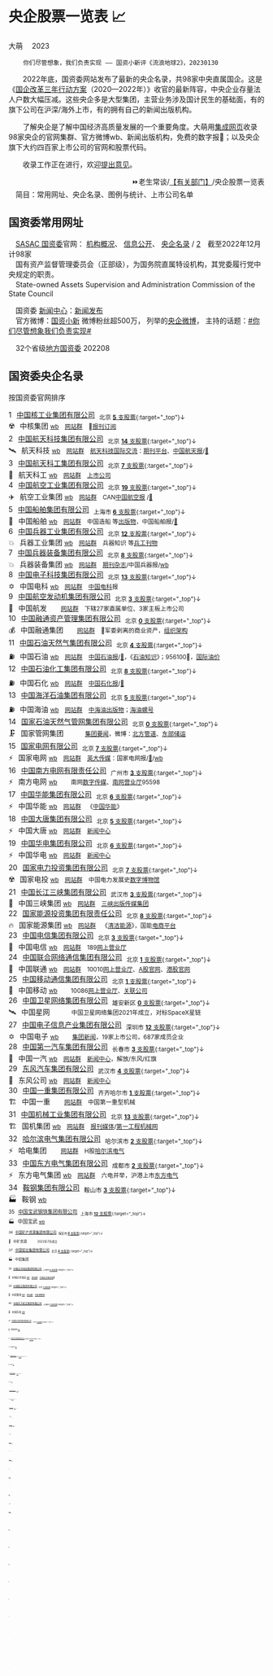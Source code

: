 央企股票一览表 📈
=================
大萌　	2023
<base target="_blank">

		你们尽管想象，我们负责实现 —— 国资小新评《流浪地球2》，20230130

　　2022年底，国资委网站发布了最新的央企名录，共98家中央直属国企。这是《[国企改革三年行动方案](http://www.sasac.gov.cn/n4470048/n13461446/n15390485/)（2020—2022年）》收官的最新阵容，中央企业存量法人户数大幅压减。这些央企多是大型集团，主营业务涉及国计民生的基础面，有的旗下公司在沪深/海外上市，有的拥有自己的新闻出版机构。

　　了解央企是了解中国经济高质量发展的一个重要角度。大萌用[集成网页](https://diamonwoo.github.io/LSIP)收录98家央企的官网集群、官方微博wb、新闻出版机构，免费的数字报📰；以及央企旗下大约四百家上市公司的官网和股票代码。

　　收录工作正在进行，欢迎[提出意见](https://xoyondo.com/mb/yY8PqZMjKUgdcpn)。

<div align="right">
⏩老生常谈/<a href="https://Laosheng.top/fuwu" target="_top">【有关部门】</a>/央企股票一览表
</div>
　简目：常用网址、央企名录、图例与统计、上市公司名单


国资委常用网址
--------------

　[SASAC 国资委](http://www.sasac.gov.cn)官网：
	[机构概况](http://www.sasac.gov.cn/n2588020/index.html)、
	[信息公开](http://xxgk.sasac.gov.cn:8080/gdnps/pc/index.jsp)、
	[央企名录](http://www.sasac.gov.cn/n4422011/n14158800/n14158998/c14159097/content.html) / [2](http://www.sasac.gov.cn/n2588035/n2641579/n2641645/)　截至2022年12月计98家  
　国有资产监督管理委员会（正部级），为国务院直属特设机构，其党委履行党中央规定的职责。  
　State-owned Assets Supervision and Administration Commission of the State Council

　国资委 [新闻中心](http://www.sasac.gov.cn/n2588020/n2877938/n2879597/)：[新闻发布](http://www.sasac.gov.cn/n2588025/)  
　官方微博：[国资小新](https://weibo.com/guozixiaoxin) 微博粉丝超500万，
列举的[央企微博](https://weibo.com/2752396553/Mr2B1DujG)，
主持的话题：[#你们尽管想象我们负责实现#](https://s.weibo.com/weibo?q=#你们尽管想象我们负责实现#)

　32个省级[地方国资委](http://www.sasac.gov.cn/n4422011/n17627531/c17633273/content.html) 202208


国资委央企名录
--------------
按国资委官网排序

1⠀[中国核工业集团有限公司](http://www.cnnc.com.cn)<sub>⠀北京	[<b>5</b> 支股票](#gp1){:target="_top"}↓</sub><br>	☢️⠀中核集团 <small>	[wb](https://weibo.com/cnnc#中核集团)	⠀[网站群](http://www.cnnc.com.cn/cnnc/xxgk/gkml/qyjbxx/cydw55/index.html)	⠀👥[报刊订阅](https://www.cnnc.com.cn/cnnc/xwzx65/bzqk/index.html)</small>  
2⠀[中国航天科技集团有限公司](http://www.spacechina.com)<sub>⠀北京	[<b>14</b> 支股票](#gp2){:target="_top"}↓</sub><br>	🛰⠀航天科技 <small>	[wb](https://weibo.com/n/中国航天科技集团)	⠀[网站群](http://www.spacechina.com/n25/n150/)	⠀[航天科技国际交流](http://www.htgjjl.com/)：[期刊平台](http://www.zghtqk.com/SKY/)、[中国航天报](http://www.csn.spacechina.com)/[📰](http://szb.htgjjl.com/)</small>  
3⠀[中国航天科工集团有限公司](http://www.casic.com.cn)<sub>⠀北京	[<b>7</b> 支股票](#gp3){:target="_top"}↓</sub><br>	🚀⠀航天科工 <small>	[wb](https://weibo.com/n/中国航天科工)	⠀[网站群](http://www.casic.com.cn/n12382749/)	⠀[上市公司](http://www.casic.com.cn/n12377284/n12377988/)</small>  
4⠀[中国航空工业集团有限公司](https://www.avic.com.cn)<sub>⠀北京	[<b>19</b> 支股票](#gp4){:target="_top"}↓</sub><br>	✈️⠀航空工业集团 <small>	[wb](https://weibo.com/n/航空工业)	⠀[网站群](https://www.avic.com.cn/sycd/gywm/ssgs/)	⠀CAN[中国航空报](https://www.cannews.com.cn/) /[📰](http://ep.cannews.com.cn/publish/zghkb7)</small>  
5⠀[中国船舶集团有限公司](http://www.csic.com.cn)<sub>⠀上海市	[<b>6</b> 支股票](#gp5){:target="_top"}↓</sub><br>	🚢⠀中国船舶 <small>	[wb](https://weibo.com/n/中国船舶)	⠀[网站群](http://www.csic.com.cn/n11/)	⠀中国造船 等[出版物](http://www.csic.com.cn/n5/n116/)，中国船舶报/[📰](http://zgcbb.cnepaper.com/zgcbb/)</small>  
6⠀[中国兵器工业集团有限公司](http://www.norincogroup.com.cn)<sub>⠀北京	[<b>12</b> 支股票](#gp6){:target="_top"}↓</sub><br>	💥⠀兵器工业集团 <small>	[wb](https://weibo.com/n/兵工之声)	⠀[网站群](http://www.norincogroup.com.cn/col/col193/)	⠀兵器知识 等[兵工刊物](http://www.norincogroup.com.cn/col/col92/)</small>  
7⠀[中国兵器装备集团有限公司](https://www.csgc.com.cn)<sub>⠀北京	[<b>8</b> 支股票](#gp7){:target="_top"}↓</sub><br>	💥⠀兵器装备集团 <small>	[wb](https://weibo.com/n/中国兵器装备集团)	⠀[网站群](https://www.csgc.com.cn/1073.html)	⠀[期刊杂志](https://www.csgc.com.cn/1090.html)/中国兵器报/[wb](https://weibo.com/zgbqb)</small>  
8⠀[中国电子科技集团有限公司](http://www.cetc.com.cn)<sub>⠀北京	[<b>13</b> 支股票](#gp8){:target="_top"}↓</sub><br>	✡⠀中国电科 <small>	[wb](https://weibo.com/n/中国电科)	⠀[网站群](http://www.cetc.com.cn/zgdk/1592544/1592565/index.html)	⠀[中国电科](http://www.cetc.com.cn/zgdk/1592571/1592919/index.html)报</small>  
9⠀[中国航空发动机集团有限公司](https://www.aecc.cn)<sub>⠀北京	[<b>3</b> 支股票](#gp9){:target="_top"}↓</sub><br>	🚀⠀中国航发 <small>	　	⠀[网站群](https://www.aecc.cn/sxgk/qyjbsx/)	⠀下辖27家直属单位、3家主板上市公司</small>  
10⠀[中国融通资产管理集团有限公司](https://www.crtamg.com.cn)<sub>⠀北京	[<b>0</b> 支股票](#gp10){:target="_top"}↓</sub><br>	💰⠀中国融通集团 <small>	　	⠀[网站群](https://www.crtamg.com.cn/ywly/zykf/)	⠀👥军委剥离的商业资产，[组织架构](https://www.crtamg.com.cn/gyrt/zzjg/)</small>  
11⠀[中国石油天然气集团有限公司](http://www.cnpc.com.cn)<sub>⠀北京	[<b>4</b> 支股票](#gp11){:target="_top"}↓</sub><br>	⛽⠀中国石油 <small>	[wb](https://weibo.com/n/中国石油)	⠀[网站群](http://www.cnpc.com.cn/cnpc/sywq/sywq_index.shtml)	⠀[中国石油报](http://news.cnpc.com.cn)/[📰](http://news.cnpc.com.cn/epaper/zgsyb/)，《[石油知识](http://www.cnpc.com.cn/syzs/dzqk/dzqk_index.shtml)》；956100📠，[国际油价](http://oilinfo.cnpc.com.cn/ypxx/gjyj/gjyj.shtml)</small>  
12⠀[中国石油化工集团有限公司](http://www.sinopecgroup.com)<sub>⠀北京	[<b>8</b> 支股票](#gp12){:target="_top"}↓</sub><br>	⛽⠀中国石化 <small>	[wb](https://weibo.com/n/中国石化)	⠀[网站群](http://www.sinopecgroup.com/group/gywm/wzq.shtml)	⠀[中国石化报](http://www.sinopecnews.com.cn/)/[📰](http://enews.sinopecnews.com.cn/zgshb/)</small>  
13⠀[中国海洋石油集团有限公司](https://www.cnooc.com.cn)<sub>⠀北京	[<b>5</b> 支股票](#gp13){:target="_top"}↓</sub><br>	⛽⠀中国海油 <small>	[wb](https://weibo.com/n/图说海油)	⠀[网站群](https://www.cnooc.com.cn/col/col641/)	⠀[中海油出版物](https://www.cnooc.com.cn/col/col50901/)；[海油螺号](https://weibo.com/cnoocnews)</small>  
14⠀[国家石油天然气管网集团有限公司](https://www.pipechina.com.cn)<sub>⠀北京	[<b>0</b> 支股票](#gp14){:target="_top"}↓</sub><br>	🗜️⠀国家管网集团 <small>	　	　	⠀[集团要闻](https://www.pipechina.com.cn/xwdt/jtyw.html)，微博：[北方管道](https://weibo.com/6079188491)、[东部储运](https://weibo.com/gdcyxwzx)</small>  
15⠀[国家电网有限公司](http://www.sgcc.com.cn)<sub>⠀北京	[<b>7</b> 支股票](#gp15){:target="_top"}↓</sub><br>	⚡⠀国家电网 <small>	[wb](https://weibo.com/n/国家电网?电网头条)	⠀[网站群](http://www.sgcc.com.cn/html/sgcc_main/col2017012538/column_2017012538_1.shtml)	⠀[英大传媒](http://www.indaa.com.cn)：国家电网报/[📰](https://epaper.sgcctop.com/)/[wb](https://weibo.com/stategridnews)</small>  
16⠀[中国南方电网有限责任公司](https://www.csg.cn)<sub>⠀广州市	[<b>3</b> 支股票](#gp16){:target="_top"}↓</sub><br>	⚡⠀南方电网 <small>	[wb](https://weibo.com/n/南网50Hz)	　	⠀南网[数字传媒](http://cm.csg.cn/#mtjz)、[南网营业厅](https://95598.csg.cn/)95598</small>  
17⠀[中国华能集团有限公司](https://www.chng.com.cn)<sub>⠀北京	[<b>6</b> 支股票](#gp17){:target="_top"}↓</sub><br>	⚡⠀中国华能 <small>	[wb](https://weibo.com/n/中国华能)	⠀[网站群](https://www.chng.com.cn/relations.html)	⠀《[中国华能](https://www.chng.com.cn/list_dzqk/-/article/Xo6UWeAOetWm/list/23594/)》</small>  
18⠀[中国大唐集团有限公司](https://www.china-cdt.com)<sub>⠀北京	[<b>5</b> 支股票](#gp18){:target="_top"}↓</sub><br>	⚡⠀中国大唐 <small>	[wb](https://weibo.com/n/美丽大唐)	⠀[网站群](https://www.china-cdt.com/dtwz/showNewsListForSiteControlAction!showNewsList.action?program=tzzgx)	⠀[新闻中心](http://www.china-cdt.com/dtwz/yearListForSiteControlAction!yearList.action?program=xwzx_jtxw)</small>  
19⠀[中国华电集团有限公司](https://www.chd.com.cn)<sub>⠀北京	[<b>6</b> 支股票](#gp19){:target="_top"}↓</sub><br>	⚡⠀中国华电 <small>	[wb](https://weibo.com/n/中国华电)	⠀[网站群](https://www.chd.com.cn/site/2/list/e18ba97580df4ab797156323badeeb3a_1.html)	⠀[新闻中心](https://www.chd.com.cn/site/2/list/5b05a07f75a0401fa659a2e2959c4916_1.html)</small>  
20⠀[国家电力投资集团有限公司](http://www.spic.com.cn)<sub>⠀北京	[<b>7</b> 支股票](#gp20){:target="_top"}↓</sub><br>	☢️⠀国家电投 <small>	[wb](https://weibo.com/n/国家电投)	⠀[网站群](http://www.spic.com.cn/2021/tzzgx/zgdl/)	⠀中国电力发展史[数字博物馆](https://muse.spic.com.cn)</small>  
21⠀[中国长江三峡集团有限公司](https://www.ctg.com.cn)<sub>⠀武汉市	[<b>3</b> 支股票](#gp21){:target="_top"}↓</sub><br>	🌊⠀中国三峡集团 <small>	[wb](https://weibo.com/n/中国三峡集团)	⠀[网站群](https://www.ctg.com.cn/sxjt/jtwzq61/)	⠀[三峡出版传媒集团](https://media.ctg.com.cn)</small>  
22⠀[国家能源投资集团有限责任公司](https://www.ceic.com)<sub>⠀北京	[<b>8</b> 支股票](#gp22){:target="_top"}↓</sub><br>	🔥⠀国家能源集团 <small>	[wb](https://weibo.com/n/国家能源集团之声)	⠀[网站群](https://www.ceic.com/gjnyjtww/chnywtx/chnywtx.shtml)	⠀《[清洁能源](https://www.ceic.com/gjnyjtww/chnqkzz/chnqkzz.shtml)》，国能[电商平台](https://www.e-chnenergy.com/)</small>  
23⠀[中国电信集团有限公司](http://www.chinatelecom.com.cn)<sub>⠀北京	[<b>3</b> 支股票](#gp23){:target="_top"}↓</sub><br>	📶⠀中国电信 <small>	[wb](https://weibo.com/n/中国电信)	⠀[网站群](http://www.chinatelecom.com.cn/corp/zzjgcs/)	⠀189[网上营业厅](http://www.189.cn)</small>  
24⠀[中国联合网络通信集团有限公司](http://www.chinaunicom.com.cn)<sub>⠀北京	[<b>1</b> 支股票](#gp24){:target="_top"}↓</sub><br>	📶⠀中国联通 <small>	[wb](https://weibo.com/n/中国联通)	⠀[网站群](http://www.chinaunicom.com.cn/about/structure.html)	⠀10010[网上营业厅](https://www.10010.com/)、[A股官网](https://www.chinaunicom-a.com/)、[港股官网](https://www.chinaunicom.com.hk/)</small>  
25⠀[中国移动通信集团有限公司](https://www.10086.cn/aboutus/)<sub>⠀北京	[<b>1</b> 支股票](#gp25){:target="_top"}↓</sub><br>	📶⠀中国移动 <small>	[wb](https://weibo.com/n/中国移动)	　	⠀10086[网上营业厅](https://www.10086.cn/)、[关联公司](https://www.10086.cn/zzxx/)</small>  
26⠀[中国卫星网络集团有限公司]()<sub>⠀雄安新区	[<b>0</b> 支股票](#gp26){:target="_top"}↓</sub><br>	🛰⠀中国星网 <small>	　	　	⠀中国卫星网络集团2021年成立，对标SpaceX星链</small>  
27⠀[中国电子信息产业集团有限公司](https://www.cec.com.cn)<sub>⠀深圳市	[<b>12</b> 支股票](#gp27){:target="_top"}↓</sub><br>	✡⠀中国电子 <small>	[wb](https://weibo.com/n/CEC中国电子)	　	⠀[集团新闻](https://www.cec.com.cn/集团新闻)，19家上市公司，687家成员企业</small>  
28⠀[中国第一汽车集团有限公司](https://www.faw.com.cn)<sub>⠀长春市	[<b>3</b> 支股票](#gp28){:target="_top"}↓</sub><br>	🚚⠀中国一汽 <small>	[wb](https://weibo.com/n/中国一汽)	⠀[网站群](https://www.faw.com.cn/fawcn/373692/hxwz/index.html)	⠀[新闻中心](http://www.faw.com.cn/fawcn/373694/373706/index.html)，解放/东风/红旗</small>  
29⠀[东风汽车集团有限公司](https://www.dfmc.com.cn)<sub>⠀武汉市	[<b>4</b> 支股票](#gp29){:target="_top"}↓</sub><br>	🚚⠀东风公司 <small>	[wb](https://weibo.com/n/东风汽车)	⠀[网站群](https://www.dfmc.com.cn/zoujindf/links.html)	⠀[新闻中心](https://www.dfmc.com.cn/news/qiyexinwen.html)</small>  
30⠀[中国一重集团有限公司](https://www.cfhi.com)<sub>⠀齐齐哈尔市	[<b>1</b> 支股票](#gp30){:target="_top"}↓</sub><br>	🏗⠀中国一重 <small>	　	⠀[网站群](https://www.cfhi.com/yizhonggroup/gywm8/qybj/flej/yzjthljzgyxgs/)	⠀中国第一重型机械</small>  
31⠀[中国机械工业集团有限公司](http://www.sinomach.com.cn)<sub>⠀北京	[<b>13</b> 支股票](#gp31){:target="_top"}↓</sub><br>	🏗⠀国机集团 <small>	[wb](https://weibo.com/n/中机建设集团)	⠀[网站群](http://www.sinomach.com.cn/gjjtwzq/)	⠀[报刊媒体](http://www.sinomach.com.cn/xwzx/gjmt/zgsmt/)/[第一工程机械网](https://www.d1cm.com)</small>  
32⠀[哈尔滨电气集团有限公司](https://www.harbin-electric.com)<sub>⠀哈尔滨市	[<b>2</b> 支股票](#gp32){:target="_top"}↓</sub><br>	⚡⠀哈电集团 <small>	　	⠀[网站群](https://www.harbin-electric.com/company4.asp)	⠀H股[哈尔滨电气](https://www.hpec.com/)</small>  
33⠀[中国东方电气集团有限公司](https://www.dongfang.com)<sub>⠀成都市	[<b>2</b> 支股票](#gp33){:target="_top"}↓</sub><br>	⚡⠀东方电气集团 <small>	[wb](https://weibo.com/n/东方电气)	⠀[网站群](https://www.dongfang.com/ywbt/ywfb.htm)	⠀六电并举，沪港上市[东方电气](http://www.dec-ltd.cn/)</small>  
34⠀[鞍钢集团有限公司](http://www.ansteel.cn)<sub>⠀鞍山市	[<b>3</b> 支股票](#gp34){:target="_top"}↓</sub><br>	🏭⠀鞍钢 <small>	[wb](https://weibo.com/n/鞍钢集团)	　	<small>  
35⠀[中国宝武钢铁集团有限公司](http://www.baowugroup.com)<sub>⠀上海市	[<b>12</b> 支股票](#gp35){:target="_top"}↓</sub><br>	🏭⠀中国宝武 <small>	[wb](https://weibo.com/n/友爱的宝武)	　	<small>  
36⠀[中国矿产资源集团有限公司]()<sub>⠀保定市	[<b>0</b> 支股票](#gp36){:target="_top"}↓</sub><br>	🧲⠀中矿资源 <small>	　	　	⠀2022年7月成立</small>  
37⠀[中国铝业集团有限公司](https://www.chinalco.com.cn)<sub>⠀北京	[<b>4</b> 支股票](#gp37){:target="_top"}↓</sub><br>	🏭⠀中铝集团 <small>	　	　	<small>  
38⠀[中国远洋海运集团有限公司](https://www.coscoshipping.com)<sub>⠀上海市	[<b>5</b> 支股票](#gp38){:target="_top"}↓</sub><br>	🚢⠀中国远洋海运 <small>	[wb](https://weibo.com/n/中国远洋海运杂志社)	⠀[网站群](https://www.coscoshipping.com/col/col6879/)	⠀[中国远洋海运报](https://newspaper.coscoshipping.com/)📰</small>  
39⠀[中国航空集团有限公司](http://www.airchinagroup.com)<sub>⠀北京	[<b>1</b> 支股票](#gp39){:target="_top"}↓</sub><br>	👯⠀中航集团 <small>	[wb](https://weibo.com/n/中国国际航空)	⠀[网站群](http://www.airchinagroup.com/cnah/zhgl/cyqy/gh/)	⠀[中航博物馆](http://www.airchinagroup.com/cnah/zhbwg/)</small>  
40⠀[中国东方航空集团有限公司](http://www.ceair.com)<sub>⠀上海市	[<b>1</b> 支股票](#gp40){:target="_top"}↓</sub><br>	👯⠀中国东航 <small>	[wb](https://weibo.com/n/中国东方航空)	　	<small>  
41⠀[中国南方航空集团有限公司](http://www.csair.cn)<sub>⠀广州市	[<b>1</b> 支股票](#gp41){:target="_top"}↓</sub><br>	👯⠀南航集团 <small>	[wb](https://weibo.com/n/中国南方航空)	　	<small>  
42⠀[中国中化控股有限责任公司](http://www.sinochem.com)<sub>⠀雄安新区	[<b>14</b> 支股票](#gp42){:target="_top"}↓</sub><br>	⚗️⠀中国中化 <small>	[wb](https://weibo.com/n/中国中化)	　	<small>  
43⠀[中粮集团有限公司](http://www.cofco.com)<sub>⠀北京	[<b>14</b> 支股票](#gp43){:target="_top"}↓</sub><br>	🌾⠀中粮集团 <small>	[wb](https://weibo.com/n/中粮COFCO)	　	<small>  
44⠀[中国五矿集团有限公司](http://www.minmetals.com.cn)<sub>⠀北京	[<b>6</b> 支股票](#gp44){:target="_top"}↓</sub><br>	🧲⠀中国五矿 <small>	[wb](https://weibo.com/n/中国五矿)	　	<small>  
45⠀[中国通用技术(集团)控股有限责任公司](http://www.gt.cn)<sub>⠀北京	[<b>4</b> 支股票](#gp45){:target="_top"}↓</sub><br>	✡⠀通用技术集团 <small>	[wb](https://weibo.com/n/通用技术)	⠀[网站群](http://www.gt.cn/hxzy/)	⠀材料、医疗、装备</small>  
46⠀[中国建筑集团有限公司](http://www.cscec.com)<sub>⠀北京	[<b>8</b> 支股票](#gp46){:target="_top"}↓</sub><br>	⛑️⠀中国建筑 <small>	[wb](https://weibo.com/n/中国建筑)	　	<small>  
47⠀[中国储备粮管理集团有限公司](http://www.sinograin.com.cn)<sub>⠀北京	[<b>0</b> 支股票](#gp47){:target="_top"}↓</sub><br>	🌾⠀中储粮集团 <small>	[wb](https://weibo.com/n/中储粮集团)	　	<small>  
48⠀[中国南水北调集团有限公司](http://www.csnwd.com.cn)<sub>⠀北京	[<b>0</b> 支股票](#gp48){:target="_top"}↓</sub><br>	🌊⠀南水北调集团 <small>	　	　	⠀发言人表中没有</small>  
49⠀[国家开发投资集团有限公司](http://www.sdic.com.cn)<sub>⠀北京	[<b>8</b> 支股票](#gp49){:target="_top"}↓</sub><br>	💰⠀国投 <small>	[wb](https://weibo.com/n/国投集团)	　	<small>  
50⠀[招商局集团有限公司](http://www.cmhk.com)<sub>⠀北京	[<b>9</b> 支股票](#gp50){:target="_top"}↓</sub><br>	💰⠀招商局集团 <small>	　	　	<small>  
51⠀[华润(集团)有限公司](https://www.crc.com.hk)<sub>⠀深圳市	[<b>13</b> 支股票](#gp51){:target="_top"}↓</sub><br>	🔥⠀华润集团 <small>	[wb](https://weibo.com/n/华润通)	⠀[网站群](https://www.crc.com.hk/other/group/)	⠀《[华润](http://crchat.crc.com.cn/magazine/)》，[上市公司](https://www.crc.com.hk/IR/stock/indirect/)名单</small>  
52⠀[中国旅游集团有限公司／香港中旅(集团)有限公司](https://www.ctg.cn)<sub>⠀中国香港	[<b>2</b> 支股票](#gp52){:target="_top"}↓</sub><br>	🎠⠀中国旅游集团 <small>	　	　	<small>  
53⠀[中国商用飞机有限责任公司](http://www.comac.cc)<sub>⠀北京	[<b>0</b> 支股票](#gp53){:target="_top"}↓</sub><br>	✈️⠀中国商飞 <small>	[wb](https://weibo.com/n/中国商飞)	　	<small>  
54⠀[中国节能环保集团有限公司](http://www.cecep.cn)<sub>⠀北京	[<b>6</b> 支股票](#gp54){:target="_top"}↓</sub><br>	🌿⠀中国节能 <small>	　	　	⠀👥军委总后新时代2010并入</small>  
55⠀[中国国际工程咨询有限公司](http://www.ciecc.com.cn)<sub>⠀北京	[<b>0</b> 支股票](#gp55){:target="_top"}↓</sub><br>	💡⠀中咨公司 <small>	　	　	<small>  
56⠀[中国诚通控股集团有限公司](http://www.cctgroup.com.cn)<sub>⠀北京	[<b>7</b> 支股票](#gp56){:target="_top"}↓</sub><br>	💡⠀中国诚通 <small>	[wb](https://weibo.com/n/中国诚通)	　	<small>  
57⠀[中国中煤能源集团有限公司](http://www.chinacoal.com)<sub>⠀北京	[<b>3</b> 支股票](#gp57){:target="_top"}↓</sub><br>	🔥⠀中煤集团 <small>	　	　	<small>  
58⠀[中国煤炭科工集团有限公司](http://www.ccteg.cn)<sub>⠀北京	[<b>2</b> 支股票](#gp58){:target="_top"}↓</sub><br>	🔥⠀中国煤炭科工 <small>	[wb](https://weibo.com/n/中国煤炭科工集团)	　	<small>  
59⠀[中国机械科学研究总院集团有限公司](http://www.cam.com.cn)<sub>⠀北京	[<b>2</b> 支股票](#gp59){:target="_top"}↓</sub><br>	⚙⠀机械总院集团 <small>	　	　	<small>  
60⠀[中国钢研科技集团有限公司](http://www.cisri.com.cn)<sub>⠀北京	[<b>4</b> 支股票](#gp60){:target="_top"}↓</sub><br>	🏭⠀中国钢研 <small>	[wb](https://weibo.com/n/中国钢研)	　	⠀中钢集团 漏了？见发言人表</small>  
61⠀[中国化学工程集团有限公司](http://www.cncec.cn)<sub>⠀北京	[<b>2</b> 支股票](#gp61){:target="_top"}↓</sub><br>	⚗️⠀中国化学工程 <small>	[wb](https://weibo.com/n/中国化学)	　	<small>  
62⠀[中国盐业集团有限公司](http://www.chinasalt.com.cn)<sub>⠀北京	[<b>1</b> 支股票](#gp62){:target="_top"}↓</sub><br>	⚗️⠀中盐集团 <small>	[wb](https://weibo.com/n/中国盐业总公司)	　	<small>  
63⠀[中国建材集团有限公司](http://www.cnbm.com.cn)<sub>⠀北京	[<b>15</b> 支股票](#gp63){:target="_top"}↓</sub><br>	🏗⠀中国建材 <small>	　	　	<small>  
64⠀[中国有色矿业集团有限公司](http://www.cnmc.com.cn)<sub>⠀北京	[<b>3</b> 支股票](#gp64){:target="_top"}↓</sub><br>	🧲⠀中国有色集团 <small>	　	　	<small>  
65⠀[中国稀土集团有限公司](https://www.regcc.cn)<sub>⠀赣州市	[<b>1</b> 支股票](#gp65){:target="_top"}↓</sub><br>	🧲⠀中国稀土集团 <small>	　	　	<small>  
66⠀[中国有研科技集团有限公司](http://www.grinm.com)<sub>⠀北京	[<b>3</b> 支股票](#gp66){:target="_top"}↓</sub><br>	🧲⠀有研集团 <small>	　	　	⠀有色金属研究总院</small>  
67⠀[矿冶科技集团有限公司](http://www.bgrimm.com)<sub>⠀北京	[<b>2</b> 支股票](#gp67){:target="_top"}↓</sub><br>	🏭⠀矿冶集团 <small>	　	　	<small>  
68⠀[中国国际技术智力合作集团有限公司](http://www.ciic.com.cn)<sub>⠀北京	[<b>0</b> 支股票](#gp68){:target="_top"}↓</sub><br>	💡⠀中智集团 <small>	[wb](https://weibo.com/n/中智集团)	　	<small>  
69⠀[中国建筑科学研究院有限公司](http://www.cabr.com.cn)<sub>⠀北京	[<b>0</b> 支股票](#gp69){:target="_top"}↓</sub><br>	⛑️⠀中国建研院 <small>	[wb](https://weibo.com/n/中国建研院)	　	<small>  
70⠀[中国中车集团有限公司](http://www.crrcgc.cc)<sub>⠀北京	[<b>4</b> 支股票](#gp70){:target="_top"}↓</sub><br>	🚉⠀中国中车集团 <small>	[wb](https://weibo.com/n/中国中车)	　	<small>  
71⠀[中国铁路通信信号集团有限公司](http://www.crsc.cn)<sub>⠀北京	[<b>2</b> 支股票](#gp71){:target="_top"}↓</sub><br>	🚉⠀中国通号 <small>	　	　	<small>  
72⠀[中国铁路工程集团有限公司](http://www.crecg.com)<sub>⠀北京	[<b>3</b> 支股票](#gp72){:target="_top"}↓</sub><br>	🚉⠀中国中铁 <small>	[wb](https://weibo.com/n/中国中铁)	　	<small>  
73⠀[中国铁道建筑集团有限公司](http://www.crcc.cn)<sub>⠀北京	[<b>2</b> 支股票](#gp73){:target="_top"}↓</sub><br>	⛑️⠀中国铁建 <small>	[wb](https://weibo.com/n/中国铁建)	　	<small>  
74⠀[中国交通建设集团有限公司](http://www.ccccltd.cn)<sub>⠀北京	[<b>3</b> 支股票](#gp74){:target="_top"}↓</sub><br>	🛣️⠀中交集团 <small>	[wb](https://weibo.com/n/中国交建)	　	<small>  
75⠀[中国信息通信科技集团有限公司](http://www.cict.com)<sub>⠀北京	[<b>7</b> 支股票](#gp75){:target="_top"}↓</sub><br>	✡⠀中国信科 <small>	[wb](https://weibo.com/n/信科视界)	　	<small>  
76⠀[中国农业发展集团有限公司](http://www.cnadc.com.cn)<sub>⠀武汉市	[<b>3</b> 支股票](#gp76){:target="_top"}↓</sub><br>	🌾⠀中国农发集团 <small>	　	　	<small>  
77⠀[中国林业集团有限公司](http://www.cfgc.cn)<sub>⠀北京	[<b>0</b> 支股票](#gp77){:target="_top"}↓</sub><br>	🌲⠀中林集团 <small>	[wb](https://weibo.com/n/中林集团)	　	<small>  
78⠀[中国医药集团有限公司](http://www.sinopharm.com)<sub>⠀北京	[<b>6</b> 支股票](#gp78){:target="_top"}↓</sub><br>	💊⠀国药集团 <small>	　	　	<small>  
79⠀[中国保利集团有限公司](https://www.poly.com.cn)<sub>⠀北京	[<b>7</b> 支股票](#gp79){:target="_top"}↓</sub><br>	　⠀保利集团 <small>	　	　	⠀👥军委总参，官网夜间关闭</small>  
80⠀[中国建设科技有限公司](http://www.cadreg.com.cn)<sub>⠀北京	[<b>0</b> 支股票](#gp80){:target="_top"}↓</sub><br>	🏗⠀中国建科 <small>	　	　	<small>  
81⠀[中国冶金地质总局](http://www.cmgb.com.cn)<sub>⠀北京	[<b>1</b> 支股票](#gp81){:target="_top"}↓</sub><br>	🏭⠀冶金地质总局 <small>	　	　	<small>  
82⠀[中国煤炭地质总局](http://www.ccgc.cn)<sub>⠀北京	[<b>0</b> 支股票](#gp82){:target="_top"}↓</sub><br>	🔥⠀中煤地质总局 <small>	[wb](https://weibo.com/n/中国煤炭地质总局)	　	<small>  
83⠀[新兴际华集团有限公司](http://www.xxcig.com)<sub>⠀北京	[<b>2</b> 支股票](#gp83){:target="_top"}↓</sub><br>	　⠀新兴际华集团 <small>	[wb](https://weibo.com/n/新兴际华集团)	⠀[网站群](http://www.xxcig.com/web/jtwq/jtzz/index.shtml)	⠀👥军委总后，铸管、军需、应急</small>  
84⠀[中国民航信息集团有限公司](http://www.travelsky.cn)<sub>⠀北京	[<b>1</b> 支股票](#gp84){:target="_top"}↓</sub><br>	📶⠀中国航信 <small>	[wb](https://weibo.com/n/中国航信工会)	　	<small>  
85⠀[中国航空油料集团有限公司](http://www.cnaf.com)<sub>⠀北京	[<b>1</b> 支股票](#gp85){:target="_top"}↓</sub><br>	✈️⠀中国航油 <small>	[wb](https://weibo.com/n/中国航油)	　	<small>  
86⠀[中国航空器材集团有限公司](http://www.casc.com.cn)<sub>⠀北京	[<b>0</b> 支股票](#gp86){:target="_top"}↓</sub><br>	✈️⠀中国航材 <small>	　	　	<small>  
87⠀[中国电力建设集团有限公司](http://www.powerchina.cn)<sub>⠀北京	[<b>2</b> 支股票](#gp87){:target="_top"}↓</sub><br>	⚡⠀中国电建 <small>	[wb](https://weibo.com/n/电建微言)	　	<small>  
88⠀[中国能源建设集团有限公司](http://www.ceec.net.cn)<sub>⠀北京	[<b>1</b> 支股票](#gp88){:target="_top"}↓</sub><br>	⛑️⠀中国能建 <small>	[wb](https://weibo.com/n/中国能建)	　	<small>  
89⠀[中国安能建设集团有限公司](https://www.china-an.cn)<sub>⠀北京	[<b>0</b> 支股票](#gp89){:target="_top"}↓</sub><br>	⛑️⠀中国安能 <small>	　	　	<small>  
90⠀[中国黄金集团有限公司](http://www.chinagoldgroup.com)<sub>⠀北京	[<b>1</b> 支股票](#gp90){:target="_top"}↓</sub><br>	💰⠀中国黄金 <small>	[wb](https://weibo.com/n/中国黄金ChinaGold)	　	<small>  
91⠀[中国广核集团有限公司](http://www.cgnpc.com.cn)<sub>⠀深圳市	[<b>3</b> 支股票](#gp91){:target="_top"}↓</sub><br>	☢️⠀中广核 <small>	[wb](https://weibo.com/n/中国广核集团)	　	<small>  
92⠀[中国华录集团有限公司](http://www.hualu.com.cn)<sub>⠀大连市	[<b>1</b> 支股票](#gp92){:target="_top"}↓</sub><br>	📼⠀华录集团 <small>	　	　	<small>  
93⠀[华侨城集团有限公司](https://www.chinaOCT.com)<sub>⠀深圳市	[<b>4</b> 支股票](#gp93){:target="_top"}↓</sub><br>	🎠⠀华侨城集团 <small>	[wb](https://weibo.com/n/OCT华侨城)	⠀[网站群](https://www.chinaOCT.com/hqc/gyhqc/hqczzg/)	⠀[上市公司名单](https://www.chinaoct.com/hqc/gyhqc/tzzzq/)</small>  
94⠀[南光(集团)有限公司／中国南光集团有限公司](http://www.namkwong.com.mo)<sub>⠀中国澳门	[<b>0</b> 支股票](#gp94){:target="_top"}↓</sub><br>	🛢️⠀南光集团 <small>	　	⠀[网站群](http://www.namkwong.com.mo/col/col1887/)	<small>  
95⠀[中国电气装备集团有限公司]()<sub>⠀上海市	[<b>4</b> 支股票](#gp95){:target="_top"}↓</sub><br>	✡⠀中国电气装备 <small>	　	　	<small>  
96⠀[中国物流集团有限公司]()<sub>⠀北京	[<b>4</b> 支股票](#gp96){:target="_top"}↓</sub><br>	📦⠀中国物流 <small>	　	　	<small>  
97⠀[中国国新控股有限责任公司](https://www.crhc.cn)<sub>⠀北京	[<b>1</b> 支股票](#gp97){:target="_top"}↓</sub><br>	💰⠀中国国新 <small>	[wb](https://weibo.com/n/中国国新)	⠀[网站群](https://www.crhc.cn2010/2016)	<small>  
98⠀[中国检验认证(集团)有限公司](http://www.ccic.com)<sub>⠀北京	[<b>0</b> 支股票](#gp98){:target="_top"}↓</sub><br>	🧪⠀中国中检 <small>	　	　	<small>  

截至2022年12月底计98家，正在收录。

图例与行业统计
--------------

	行业	计数
	⚡ 电力	8	🛰	2
	🏭 钢铁	6	🚢	2
	🧲 矿产	5	🚚	2
	🔥 能源	5	🚀	2
	💰 金融	5	💥	2
	✡ 电子	5	🎠	2
	⛑️建筑	5	🌊	2
	📶	4	　	2
	🏗	4	🧪	1
	✈️	4	🛣️	1
	🚉	3	🛢️	1
	💡	3	🗜️	1
	👯	3	📼	1
	🌾	3	📦	1
	⛽	3	💊	1
	⚗️	3	🌿	1
	☢️	3	🌲	1
	 	 	⚙	1


央企上市公司名单
----------------
400多支股票

　　（正在搜寻资料，欢迎[提供线索](https://laosheng.top/author/helpme.txt)）

1、中国核工业集团公司  
旗下A股上市公司：中核科技、中国核电、中国核建；
旗下港、美股上市公司：中核国际

2	中国航天科技集团有限公司  
15家：

3	中国航天科工集团有限公司：  
航天信息、航天晨光、航天发展、宏华集团、航天长峰、航天科技、航天电器、锐科激光

5	中国船舶集团有限公司：  
中国重工（601989）、中国动力（600482）。

8	中国电子科技集团有限公司：  
杰赛科技（002544）、国睿科技（600562）、太极股份（002368）、卫士通（002268）、华东电脑（600850）、四创电子（600990）、海康威视（002415）、凤凰光学（600071）。

9	中国航空发动机集团有限公司：  
中航动力（600893）、中航动控（000738）、成发科技（600391）

11	中国石油天然气集团有限公司：  
[股票信息](http://www.petrochina.com.cn/petrochina/gpxx/column_comp.shtml)：上海证券交易所	601857，香港联交所	0857

13	中国海洋石油集团有限公司：  
中国海油香港/上海	中海油服香港/上海	海油工程	中海化学


17	中国华能集团有限公司  
中国华能拥有58家二级单位、480余家三级企业，5家上市公司：华能国际600011、内蒙华电600863、新能泰山000720、华能水电600025、华能水电600025

18	中国大唐集团有限公司  
大唐发电601991、桂冠电力600236、华银电力600744、大唐新能源01798.HK、大唐环境(01272)；控股大唐地产2117.HK


20	国家电力投资集团有限公司  
中国电力02380 HK、上海电力600021 SH、远达环保600292 SH、吉电股份000875 SZ、东方能源000958 SZ、露天煤业002128 SZ。

22	国家能源投资集团有限责任公司  
　<a href="http://www.shenhuachina.com" >中国神华</a>601088 SH
　<a href="http://www.600795.com.cn/" >国电电力发展股份有限公司</a>
　<a href="http://www.clypg.com.cn/" >龙源电力集团股份有限公司</a>
　<a href="http://www.khjt.com.cn/" >国电科技环保集团股份有限公司</a>
　<a href="http://www.cydl.com.cn/" >国电长源电力股份有限公司</a>
　<a href="http://pzmy.chnenergy.com.cn" >内蒙古平庄煤业（集团）有限责任公司</a>
　<a href="http://sdmt.shenhuagroup.com.cn" >神东煤炭</a>
　<a href="http://xsjt.shenhuagroup.com.cn" >煤炭经营公司</a>
　<a href="http://nxmy.chnenergy.com.cn/" >宁夏煤业公司</a>
　<a href="http://znjt.shenhuagroup.com.cn" >准能集团</a>
　<a href="http://whny.shenhuagroup.com.cn" >乌海能源公司</a>
　<a href="http://sxny.shenhuagroup.com.cn" >新疆能源公司</a>
　<a href="http://ysny.shenhuagroup.com.cn" >榆神能源公司</a>
　<a href="http://hjny.shenhuagroup.com.cn" >杭锦能源公司</a>
　新街能源公司
　<a href="http://ghtz.shenhuagroup.com.cn" >国华投资公司</a>
　<a href="http://bstl.shenhuagroup.com.cn" >包神铁路集团</a>
　<a href="http://shtl.shenhuagroup.com.cn" >朔黄铁路发展公司</a>
　<a href="http://cesz.ceic.com" >铁路装备公司</a>
　<a href="http://hhgw.shenhuagroup.com.cn" >黄骅港务公司</a>
　<a href="http://tjmmt.shenhuagroup.com.cn" >天津港务</a>
　<a href="http://zhmmt.shenhuagroup.com.cn" >珠海港务公司</a>
　<a href="http://mzyhg.shenhuagroup.com.cn" >煤制油化工公司</a>
　<a href="http://nmgmjh.shenhuagroup.com.cn" >煤焦化公司</a>
　<a href="http://cwgs.shenhuagroup.com.cn" >财务公司</a>
　<a href="http://gcgs.shenhuagroup.com.cn" >国际工程</a>
　<a href="http://cestri.chnenergy.com.cn" >国家能源集团科学技术研究院有限公司</a>
　<a href="http://zbkg.chnenergy.com.cn/" >资本控股公司</a>

23	中国电信集团有限公司  
中国电信集团控股“中国电信股份有限公司”“中国通信服务股份有限公司”“新国脉数字文化股份有限公司”和“北京辰安科技股份有限公司”等上市公司。



27	中国电子信息产业集团有限公司  
中国电子拥有19家上市公司：
南京熊猫（600775）、深科技（000021）、长城电脑（000066）、中国软件（600536）、深桑达A（000032）、华东科技（000727）、长城信息（000748）、上海贝岭（600171）、振华科技（000733）、彩虹股份（600707）


28	中国第一汽车集团有限公司  
3家[上市公司](http://www.faw.com.cn/fawcn/373692/ssgs/index.html)：
一汽解放，股票代码：000800
一汽富维，股票代码：600742
启明信息，股票代码：002232。

29	东风汽车集团有限公司  
[东风汽车](http://www.dfmg.com.cn/) H股代码：00489

30	中国一重集团有限公司  
中国一重 601106.SH

31	中国机械工业集团有限公司  
14家[上市公司](http://www.sinomach.com.cn/gygj/ssgs/)：苏美达 (SH600710)、中工国际 (SZ002051)、中国恒天立信国际 (HK00641)、国机重装 (SH601399)、第一拖拉机 (HK00038)、一拖股份 (SH601038)、凯马B (SH900953)、中国电研 (SH688128）、林海股份 (SH600099)、国机精工 (SZ002046)、经纬纺机 (SZ000666)、国机汽车 (SH600335)、国机通用 (SH600444)、蓝科高新 (SH601798)

32	哈尔滨电气集团有限公司  
1994年在香港联交所挂牌上市，哈尔滨电气，HARBIN ELECTRIC，股票代码：01133.HK

33	中国东方电气集团有限公司  
东方电气 600875.sh、东方电气 01072.hk





```
	老生常谈© 2019-2023 大萌	知识共享许可
	CC-BY-NC-ND-3.0	可转载-原署名-非演绎
	https://Laosheng.top/fuwu/yangqi
	央企股票一览表	v0.3.4	202302
```

回到首页
<a href=".." title="返回老生常谈首页"><img src="../indexQR-Blue.png" /></a>  
点击二维码，“在浏览器打开” https://Laosheng.top  
✈️🛩️🚁🛸🪁🎯💨🚀🛰️📡🔭🧍‍♀️👯
🛳️🚢🚤⚓💧⚡🌩️💡⛽🛢️🔥💣💥
🚚🚛🚙🚗🚘🚌🚅🚉🚆🚂🛤🚃🚎️
💎🧲⛓️🧰✨❇️🎆🎇📶📱✡🌊
🌾🌿💊🧬💰️⚙️🔩🚧🗜️🏗️🏭🏙️🧱⚗️🧪

